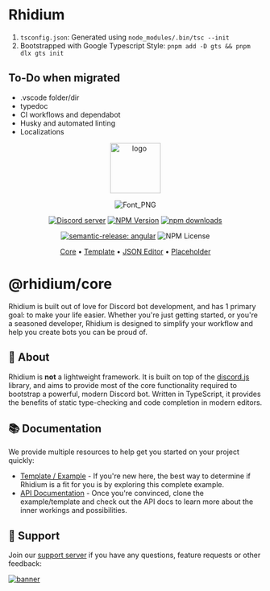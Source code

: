 # Rhidium

1. `tsconfig.json`: Generated using `node_modules/.bin/tsc --init`
2. Bootstrapped with Google Typescript Style: `pnpm add -D gts && pnpm dlx gts init`

## To-Do when migrated

- .vscode folder/dir
- typedoc
- CI workflows and dependabot
- Husky and automated linting
- Localizations

<!-- Start Initial README -->

<div align="center">
  <a href="https://rhidium.xyz"><img src="https://github.com/rhidium/core/assets/57721238/e6d25fa1-07cb-4284-a02a-f73fe7ef3878" width="100" alt="logo" /></a>

  ![Font_PNG](https://github.com/rhidium/core/assets/57721238/9ccc5763-8336-4d1e-8187-a738bafdc519)

  <p>
    <a href="https://discord.gg/mirasaki"><img src="https://img.shields.io/discord/793894728847720468?color=5865F2&logo=discord&logoColor=white" alt="Discord server" /></a>
    <a href="https://www.npmjs.com/package/@rhidium/core"><img alt="NPM Version" src="https://img.shields.io/npm/v/%40rhidium%2Fcore?logo=npm"></a>
    <a href="https://www.npmjs.com/package/@rhidium/core"><img src="https://img.shields.io/npm/dt/@rhidium/core.svg?maxAge=3600" alt="npm downloads" /></a>
    <!-- <a href="https://www.npmjs.com/package/@rhidium/core"><img alt="NPM License" src="https://img.shields.io/npm/l/%40rhidium%2Fcore?logo=github"></a> -->
  </p>

  [![semantic-release: angular](https://img.shields.io/badge/semantic--release-angular-e10079?logo=semantic-release)](https://github.com/semantic-release/semantic-release)
  ![NPM License](https://img.shields.io/npm/l/%40rhidium%2Fcore?logo=github)

  <p align="center">
    <a href="https://github.com/rhidium/core">Core</a>
    •
    <a href="https://github.com/rhidium/template">Template</a>
    •
    <a href="https://github.com/rhidium/json-editor">JSON Editor</a>
    •
    <a href="https://github.com/rhidium/core">Placeholder</a>
  </p>
</div>

# @rhidium/core

Rhidium is built out of love for Discord bot development, and has 1 primary goal: to make your life easier. Whether you're just getting started, or you're a seasoned developer, Rhidium is designed to simplify your workflow and help you create bots you can be proud of.

## 🤝 About

Rhidium is **not** a lightweight framework. It is built on top of the [discord.js](https://discord.js.org/#/) library, and aims to provide most of the core functionality required to bootstrap a powerful, modern Discord bot. Written in TypeScript, it provides the benefits of static type-checking and code completion in modern editors.

## 📚 Documentation

We provide multiple resources to help get you started on your project quickly:

- [Template / Example](https://github.com/rhidium/template) - If you're new here, the best way to determine if Rhidium is a fit for you is by exploring this complete example.
- [API Documentation](https://rhidium.xyz/modules.html) - Once you're convinced, clone the example/template and check out the API docs to learn more about the inner workings and possibilities.

## 🙋 Support

Join our [support server](https://discord.gg/mirasaki) if you have any questions, feature requests or other feedback:

[![banner](https://invidget.switchblade.xyz/mirasaki)](https://discord.gg/mirasaki)

